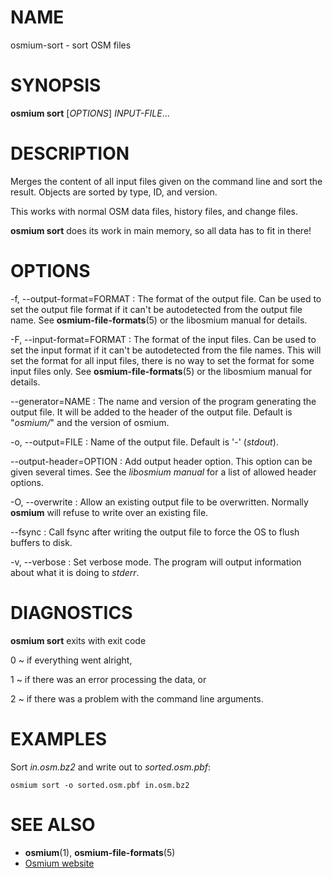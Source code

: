 
# NAME

osmium-sort - sort OSM files


# SYNOPSIS

**osmium sort** \[*OPTIONS*\] *INPUT-FILE*...


# DESCRIPTION

Merges the content of all input files given on the command line and sort the
result. Objects are sorted by type, ID, and version.

This works with normal OSM data files, history files, and change files.

**osmium sort** does its work in main memory, so all data has to fit in there!


# OPTIONS

-f, --output-format=FORMAT
:   The format of the output file. Can be used to set the output file format
    if it can't be autodetected from the output file name.
    See **osmium-file-formats**(5) or the libosmium manual for details.

-F, --input-format=FORMAT
:   The format of the input files. Can be used to set the input format if it
    can't be autodetected from the file names. This will set the format for
    all input files, there is no way to set the format for some input files
    only. See **osmium-file-formats**(5) or the libosmium manual for details.

--generator=NAME
:   The name and version of the program generating the output file. It will be
    added to the header of the output file. Default is "*osmium/*" and the version
    of osmium.

-o, --output=FILE
:   Name of the output file. Default is '-' (*stdout*).

--output-header=OPTION
:   Add output header option. This option can be given several times. See the
    *libosmium manual* for a list of allowed header options.

-O, --overwrite
:   Allow an existing output file to be overwritten. Normally **osmium** will
    refuse to write over an existing file.

--fsync
:   Call fsync after writing the output file to force the OS to flush buffers
    to disk.

-v, --verbose
:   Set verbose mode. The program will output information about what it is
    doing to *stderr*.


# DIAGNOSTICS

**osmium sort** exits with exit code

0
  ~ if everything went alright,

1
  ~ if there was an error processing the data, or

2
  ~ if there was a problem with the command line arguments.


# EXAMPLES

Sort *in.osm.bz2* and write out to *sorted.osm.pbf*:

    osmium sort -o sorted.osm.pbf in.osm.bz2


# SEE ALSO

* **osmium**(1), **osmium-file-formats**(5)
* [Osmium website](http://osmcode.org/osmium)

